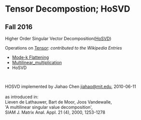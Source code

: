# Tensor Decompostion; HoSVD
## Fall 2016

Higher Order Singular Vector Decomposition([HoSVD](https://en.wikipedia.org/wiki/Higher-order_singular_value_decomposition))

Operations on [Tensor](https://en.wikipedia.org/wiki/Tensor): *contributed to the Wikipedia Entries*

* [Mode-k Flattening](https://en.wikipedia.org/wiki/Mode-k_flattening)
* [Multilinear_multiplication](https://en.wikipedia.org/wiki/Multilinear_multiplication)
* HoSVD
<br/>


HOSVD implemented by Jiahao Chen <jiahao@mit.edu>, 2010-06-11 \
\
as introduced in: \
    Lieven de Lathauwer, Bart de Moor, Joos Vandewalle, \
    'A multilinear singular value decomposition', \
    SIAM J. Matrix Anal. Appl. 21 (4), 2000, 1253-1278

